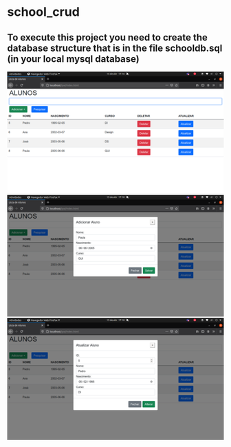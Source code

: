 # school_crud

## To execute this project you need to create the database structure that is in the file schooldb.sql (in your local mysql database)

![](images/index.png)
![](images/save.png)
![](images/update.png)
